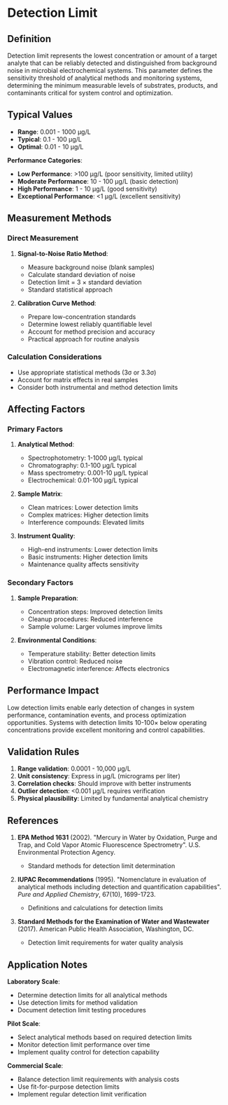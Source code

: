 <!--
Parameter ID: detection_limit
Category: operational
Generated: 2025-01-16T11:22:00.000Z
-->

# Detection Limit

## Definition

Detection limit represents the lowest concentration or amount of a target
analyte that can be reliably detected and distinguished from background noise in
microbial electrochemical systems. This parameter defines the sensitivity
threshold of analytical methods and monitoring systems, determining the minimum
measurable levels of substrates, products, and contaminants critical for system
control and optimization.

## Typical Values

- **Range**: 0.001 - 1000 μg/L
- **Typical**: 0.1 - 100 μg/L
- **Optimal**: 0.01 - 10 μg/L

**Performance Categories**:

- **Low Performance**: >100 μg/L (poor sensitivity, limited utility)
- **Moderate Performance**: 10 - 100 μg/L (basic detection)
- **High Performance**: 1 - 10 μg/L (good sensitivity)
- **Exceptional Performance**: <1 μg/L (excellent sensitivity)

## Measurement Methods

### Direct Measurement

1. **Signal-to-Noise Ratio Method**:
   - Measure background noise (blank samples)
   - Calculate standard deviation of noise
   - Detection limit = 3 × standard deviation
   - Standard statistical approach

2. **Calibration Curve Method**:
   - Prepare low-concentration standards
   - Determine lowest reliably quantifiable level
   - Account for method precision and accuracy
   - Practical approach for routine analysis

### Calculation Considerations

- Use appropriate statistical methods (3σ or 3.3σ)
- Account for matrix effects in real samples
- Consider both instrumental and method detection limits

## Affecting Factors

### Primary Factors

1. **Analytical Method**:
   - Spectrophotometry: 1-1000 μg/L typical
   - Chromatography: 0.1-100 μg/L typical
   - Mass spectrometry: 0.001-10 μg/L typical
   - Electrochemical: 0.01-100 μg/L typical

2. **Sample Matrix**:
   - Clean matrices: Lower detection limits
   - Complex matrices: Higher detection limits
   - Interference compounds: Elevated limits

3. **Instrument Quality**:
   - High-end instruments: Lower detection limits
   - Basic instruments: Higher detection limits
   - Maintenance quality affects sensitivity

### Secondary Factors

1. **Sample Preparation**:
   - Concentration steps: Improved detection limits
   - Cleanup procedures: Reduced interference
   - Sample volume: Larger volumes improve limits

2. **Environmental Conditions**:
   - Temperature stability: Better detection limits
   - Vibration control: Reduced noise
   - Electromagnetic interference: Affects electronics

## Performance Impact

Low detection limits enable early detection of changes in system performance,
contamination events, and process optimization opportunities. Systems with
detection limits 10-100× below operating concentrations provide excellent
monitoring and control capabilities.

## Validation Rules

1. **Range validation**: 0.0001 - 10,000 μg/L
2. **Unit consistency**: Express in μg/L (micrograms per liter)
3. **Correlation checks**: Should improve with better instruments
4. **Outlier detection**: <0.001 μg/L requires verification
5. **Physical plausibility**: Limited by fundamental analytical chemistry

## References

1. **EPA Method 1631** (2002). "Mercury in Water by Oxidation, Purge and Trap,
   and Cold Vapor Atomic Fluorescence Spectrometry". U.S. Environmental
   Protection Agency.
   - Standard methods for detection limit determination

2. **IUPAC Recommendations** (1995). "Nomenclature in evaluation of analytical
   methods including detection and quantification capabilities". _Pure and
   Applied Chemistry_, 67(10), 1699-1723.
   - Definitions and calculations for detection limits

3. **Standard Methods for the Examination of Water and Wastewater** (2017).
   American Public Health Association, Washington, DC.
   - Detection limit requirements for water quality analysis

## Application Notes

**Laboratory Scale**:

- Determine detection limits for all analytical methods
- Use detection limits for method validation
- Document detection limit testing procedures

**Pilot Scale**:

- Select analytical methods based on required detection limits
- Monitor detection limit performance over time
- Implement quality control for detection capability

**Commercial Scale**:

- Balance detection limit requirements with analysis costs
- Use fit-for-purpose detection limits
- Implement regular detection limit verification
